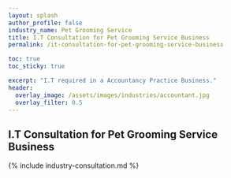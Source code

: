 ```yaml
---
layout: splash 
author_profile: false 
industry_name: Pet Grooming Service
title: I.T Consultation for Pet Grooming Service Business
permalink: /it-consultation-for-pet-grooming-service-business

toc: true
toc_sticky: true

excerpt: "I.T required in a Accountancy Practice Business."
header:
  overlay_image: /assets/images/industries/accountant.jpg
  overlay_filter: 0.5 
---
```


## I.T Consultation for Pet Grooming Service Business

{% include industry-consultation.md %}
